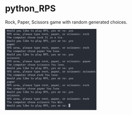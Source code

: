 # python_RPS

Rock, Paper, Scissors game with random generated choices.

<img src="./images/testRun.PNG" width = "300" />





